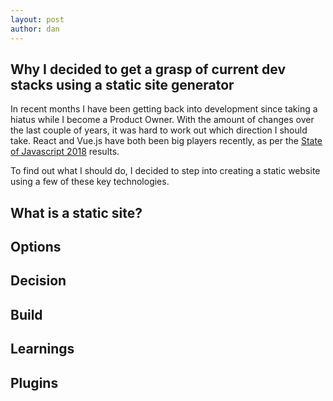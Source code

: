 ```yaml
---
layout: post
author: dan
---
```


## Why I decided to get a grasp of current dev stacks using a static site generator

In recent months I have been getting back into development since taking a hiatus while I become a Product Owner. With the amount of changes over the last couple of years, it was hard to work out which direction I should take. React and Vue.js have both been big players recently, as per the [State of Javascript 2018][1] results.

To find out what I should do, I decided to step into creating a static website using a few of these key technologies.

## What is a static site?

## Options

## Decision

## Build

## Learnings

## Plugins

[1]: https://stateofjs.com/